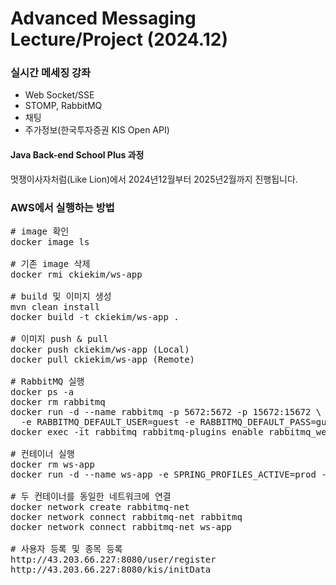 # Advanced Messaging Lecture/Project (2024.12)

### 실시간 메세징 강좌
- Web Socket/SSE
- STOMP, RabbitMQ
- 채팅
- 주가정보(한국투자증권 KIS Open API)

#### Java Back-end School Plus 과정

멋쟁이사자처럼(Like Lion)에서 2024년12월부터 2025년2월까지 진행됩니다.

### AWS에서 실행하는 방법
<pre>
# image 확인
docker image ls

# 기존 image 삭제
docker rmi ckiekim/ws-app

# build 및 이미지 생성
mvn clean install
docker build -t ckiekim/ws-app .

# 이미지 push & pull
docker push ckiekim/ws-app (Local)
docker pull ckiekim/ws-app (Remote)

# RabbitMQ 실행
docker ps -a
docker rm rabbitmq
docker run -d --name rabbitmq -p 5672:5672 -p 15672:15672 \
  -e RABBITMQ_DEFAULT_USER=guest -e RABBITMQ_DEFAULT_PASS=guest rabbitmq:management
docker exec -it rabbitmq rabbitmq-plugins enable rabbitmq_web_stomp

# 컨테이너 실행
docker rm ws-app
docker run -d --name ws-app -e SPRING_PROFILES_ACTIVE=prod -p 8080:8080 ckiekim/ws-app

# 두 컨테이너를 동일한 네트워크에 연결
docker network create rabbitmq-net
docker network connect rabbitmq-net rabbitmq
docker network connect rabbitmq-net ws-app

# 사용자 등록 및 종목 등록
http://43.203.66.227:8080/user/register
http://43.203.66.227:8080/kis/initData
</pre>
